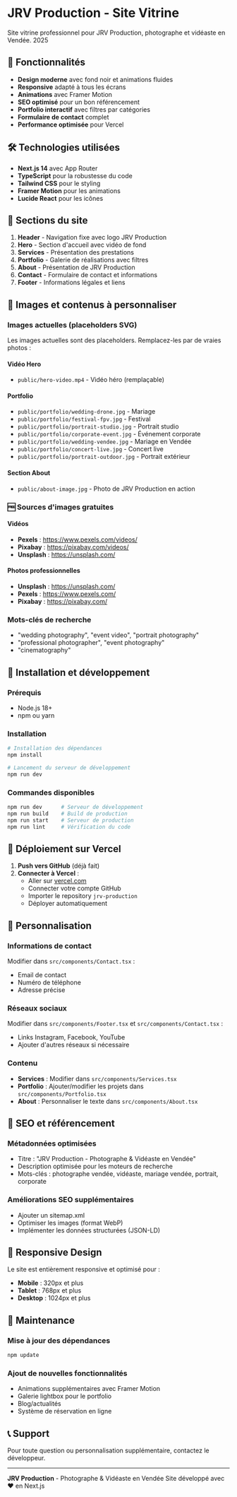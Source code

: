 # JRV Production - Site Vitrine

Site vitrine professionnel pour JRV Production, photographe et vidéaste en Vendée. 2025

## 🚀 Fonctionnalités

- **Design moderne** avec fond noir et animations fluides
- **Responsive** adapté à tous les écrans
- **Animations** avec Framer Motion
- **SEO optimisé** pour un bon référencement
- **Portfolio interactif** avec filtres par catégories
- **Formulaire de contact** complet
- **Performance optimisée** pour Vercel

## 🛠️ Technologies utilisées

- **Next.js 14** avec App Router
- **TypeScript** pour la robustesse du code
- **Tailwind CSS** pour le styling
- **Framer Motion** pour les animations
- **Lucide React** pour les icônes

## 🎨 Sections du site

1. **Header** - Navigation fixe avec logo JRV Production
2. **Hero** - Section d'accueil avec vidéo de fond
3. **Services** - Présentation des prestations
4. **Portfolio** - Galerie de réalisations avec filtres
5. **About** - Présentation de JRV Production
6. **Contact** - Formulaire de contact et informations
7. **Footer** - Informations légales et liens

## 📸 Images et contenus à personnaliser

### Images actuelles (placeholders SVG)
Les images actuelles sont des placeholders. Remplacez-les par de vraies photos :

#### Vidéo Hero
- `public/hero-video.mp4` - Vidéo héro (remplaçable)

#### Portfolio
- `public/portfolio/wedding-drone.jpg` - Mariage
- `public/portfolio/festival-fpv.jpg` - Festival
- `public/portfolio/portrait-studio.jpg` - Portrait studio
- `public/portfolio/corporate-event.jpg` - Événement corporate
- `public/portfolio/wedding-vendee.jpg` - Mariage en Vendée
- `public/portfolio/concert-live.jpg` - Concert live
- `public/portfolio/portrait-outdoor.jpg` - Portrait extérieur

#### Section About
- `public/about-image.jpg` - Photo de JRV Production en action

### 🆓 Sources d'images gratuites

#### Vidéos
- **Pexels** : https://www.pexels.com/videos/
- **Pixabay** : https://pixabay.com/videos/
- **Unsplash** : https://unsplash.com/

#### Photos professionnelles
- **Unsplash** : https://unsplash.com/
- **Pexels** : https://www.pexels.com/
- **Pixabay** : https://pixabay.com/

### Mots-clés de recherche
- "wedding photography", "event video", "portrait photography"
- "professional photographer", "event photography"
- "cinematography"

## 🔧 Installation et développement

### Prérequis
- Node.js 18+ 
- npm ou yarn

### Installation
```bash
# Installation des dépendances
npm install

# Lancement du serveur de développement
npm run dev
```

### Commandes disponibles
```bash
npm run dev      # Serveur de développement
npm run build    # Build de production
npm run start    # Serveur de production
npm run lint     # Vérification du code
```

## 🚀 Déploiement sur Vercel

1. **Push vers GitHub** (déjà fait)
2. **Connecter à Vercel** :
   - Aller sur [vercel.com](https://vercel.com)
   - Connecter votre compte GitHub
   - Importer le repository `jrv-production`
   - Déployer automatiquement

## 📝 Personnalisation

### Informations de contact
Modifier dans `src/components/Contact.tsx` :
- Email de contact
- Numéro de téléphone
- Adresse précise

### Réseaux sociaux
Modifier dans `src/components/Footer.tsx` et `src/components/Contact.tsx` :
- Links Instagram, Facebook, YouTube
- Ajouter d'autres réseaux si nécessaire

### Contenu
- **Services** : Modifier dans `src/components/Services.tsx`
- **Portfolio** : Ajouter/modifier les projets dans `src/components/Portfolio.tsx`
- **About** : Personnaliser le texte dans `src/components/About.tsx`

## 🎯 SEO et référencement

### Métadonnées optimisées
- Titre : "JRV Production - Photographe & Vidéaste en Vendée"
- Description optimisée pour les moteurs de recherche
- Mots-clés : photographe vendée, vidéaste, mariage vendée, portrait, corporate

### Améliorations SEO supplémentaires
- Ajouter un sitemap.xml
- Optimiser les images (format WebP)
- Implémenter les données structurées (JSON-LD)

## 📱 Responsive Design

Le site est entièrement responsive et optimisé pour :
- **Mobile** : 320px et plus
- **Tablet** : 768px et plus
- **Desktop** : 1024px et plus

## 🔧 Maintenance

### Mise à jour des dépendances
```bash
npm update
```

### Ajout de nouvelles fonctionnalités
- Animations supplémentaires avec Framer Motion
- Galerie lightbox pour le portfolio
- Blog/actualités
- Système de réservation en ligne

## 📞 Support

Pour toute question ou personnalisation supplémentaire, contactez le développeur.

---

**JRV Production** - Photographe & Vidéaste en Vendée
Site développé avec ❤️ en Next.js
